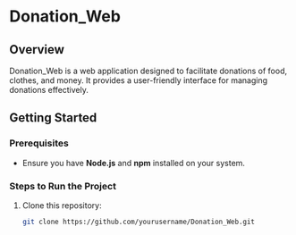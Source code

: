 # Donation_Web

## Overview
Donation_Web is a web application designed to facilitate donations of food, clothes, and money. It provides a user-friendly interface for managing donations effectively.

## Getting Started

### Prerequisites
- Ensure you have **Node.js** and **npm** installed on your system.

### Steps to Run the Project
1. Clone this repository:
   ```bash
   git clone https://github.com/yourusername/Donation_Web.git
